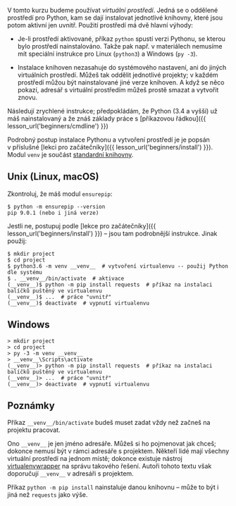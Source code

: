 V tomto kurzu budeme používat *virtuální prostředí*.
Jedná se o oddělené prostředí pro Python, kam se dají instalovat jednotlivé
knihovny, které jsou potom aktivní jen uvnitř.
Použití prostředí má dvě hlavní výhody:

* Je-li prostředí aktivované,
  příkaz `python` spustí verzi Pythonu, se kterou bylo prostředí nainstalováno.
  Takže pak např. v materiálech nemusíme mít speciální instrukce pro
  Linux (`python3`) a Windows (`py -3`).

* Instalace knihoven nezasahuje do systémového nastavení, ani do jiných
  virtuálních prostředí.
  Můžeš tak oddělit jednotlivé projekty; v každém prostředí můžou být
  nainstalované jiné verze knihoven.
  A když se něco pokazí, adresář s virtuální prostředím můžeš prostě smazat
  a vytvořit znovu.

Následují zrychlené instrukce; předpokládám, že Python (3.4 a vyšší)
už máš nainstalovaný a že znáš základy práce
s [příkazovou řádkou]({{ lesson_url('beginners/cmdline') }})

Podrobný postup instalace Pythonu a vytvoření prostředí je je popsán
v příslušné [lekci pro začátečníky]({{ lesson_url('beginners/install') }}).
Modul `venv` je součást [standardní knihovny](https://docs.python.org/3/library/venv.html).

## Unix (Linux, macOS)

Zkontroluj, že máš modul `ensurepip`:

```console
$ python -m ensurepip --version
pip 9.0.1 (nebo i jiná verze)
```

Jestli ne, postupuj podle [lekce pro začátečníky]({{ lesson_url('beginners/install') }}) –
jsou tam podrobnější instrukce.
Jinak použij:

```console
$ mkdir project
$ cd project
$ python3.6 -m venv __venv__  # vytvoření virtualenvu -- použij Python dle systému
$ . __venv__/bin/activate  # aktivace
(__venv__)$ python -m pip install requests  # příkaz na instalaci balíčků puštěný ve virtualenvu
(__venv__)$ ...  # práce "uvnitř"
(__venv__)$ deactivate  # vypnutí virtualenvu
```

## Windows

```console
> mkdir project
> cd project
> py -3 -m venv __venv__
> __venv__\Scripts\activate
(__venv__)> python -m pip install requests  # příkaz na instalaci balíčků puštěný ve virtualenvu
(__venv__)> ...  # práce "uvnitř"
(__venv__)> deactivate  # vypnutí virtualenvu
```

<!-- XXX: Windows cmd prompt with active venv is not highlighted properly... -->

## Poznámky

Příkaz `__venv__/bin/activate` budeš muset zadat vždy než začneš na projektu
pracovat.

Ono `__venv__` je jen jméno adresáře. Můžeš si ho pojmenovat jak chceš; dokonce
nemusí být v rámci adresáře s projektem.
Někteří lidé mají všechny virtuální prostředí na jednom místě; dokonce existuje
nástroj [virtualenvwrapper] na správu takového řešení.
Autoři tohoto textu však doporučují `__venv__` v adresáři s projektem.

[virtualenvwrapper]: https://virtualenvwrapper.readthedocs.io/en/latest/

Příkaz `python -m pip install` nainstaluje danou knihovnu – může to být i jiná
než `requests` jako výše.
